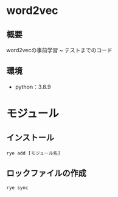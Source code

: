 # word2vec
## 概要
word2vecの事前学習 ~ テストまでのコード

## 環境
- python：3.8.9

# モジュール
## インストール
```
rye add [モジュール名]
```

## ロックファイルの作成
```
rye sync
```

